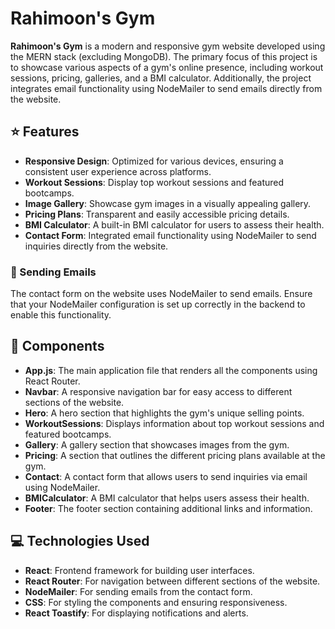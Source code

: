 # Rahimoon's Gym

**Rahimoon's Gym** is a modern and responsive gym website developed using the MERN stack (excluding MongoDB). The primary focus of this project is to showcase various aspects of a gym's online presence, including workout sessions, pricing, galleries, and a BMI calculator. Additionally, the project integrates email functionality using NodeMailer to send emails directly from the website.

## ⭐ Features

- **Responsive Design**: Optimized for various devices, ensuring a consistent user experience across platforms.
- **Workout Sessions**: Display top workout sessions and featured bootcamps.
- **Image Gallery**: Showcase gym images in a visually appealing gallery.
- **Pricing Plans**: Transparent and easily accessible pricing details.
- **BMI Calculator**: A built-in BMI calculator for users to assess their health.
- **Contact Form**: Integrated email functionality using NodeMailer to send inquiries directly from the website.

### 📧 Sending Emails

The contact form on the website uses NodeMailer to send emails. Ensure that your NodeMailer configuration is set up correctly in the backend to enable this functionality.

## 📁 Components

- **App.js**: The main application file that renders all the components using React Router.
- **Navbar**: A responsive navigation bar for easy access to different sections of the website.
- **Hero**: A hero section that highlights the gym's unique selling points.
- **WorkoutSessions**: Displays information about top workout sessions and featured bootcamps.
- **Gallery**: A gallery section that showcases images from the gym.
- **Pricing**: A section that outlines the different pricing plans available at the gym.
- **Contact**: A contact form that allows users to send inquiries via email using NodeMailer.
- **BMICalculator**: A BMI calculator that helps users assess their health.
- **Footer**: The footer section containing additional links and information.

## 💻 Technologies Used

- **React**: Frontend framework for building user interfaces.
- **React Router**: For navigation between different sections of the website.
- **NodeMailer**: For sending emails from the contact form.
- **CSS**: For styling the components and ensuring responsiveness.
- **React Toastify**: For displaying notifications and alerts.

